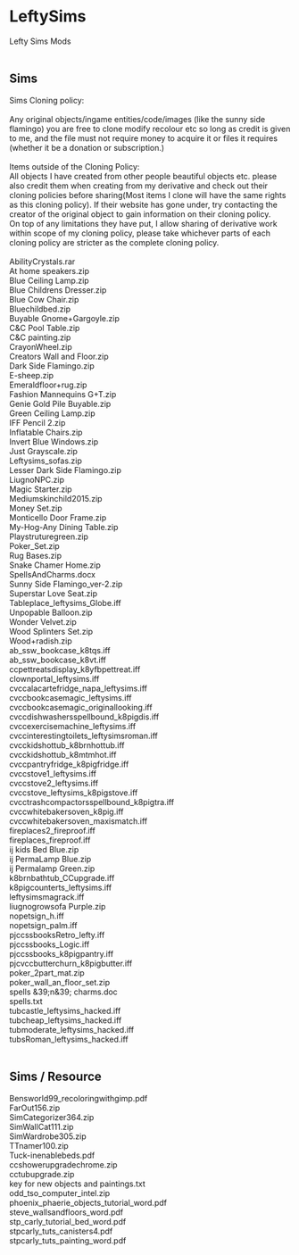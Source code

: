 # LeftySims<br/>
Lefty Sims Mods<br/>
<br/>
## Sims<br/>
Sims Cloning policy:<br/>
<br/>
Any original objects/ingame entities/code/images (like the sunny side flamingo) you are free to clone modify recolour etc so long as credit is given to me, and the file must not require money to acquire it or files it requires (whether it be a donation or subscription.)<br/><br/>
Items outside of the Cloning Policy:<br/>
All objects I have created from other people beautiful objects etc. please also credit them when creating from my derivative and check out their cloning policies before sharing(Most items I clone will have the same rights as this cloning policy). If their website has gone under, try contacting the creator of the original object to gain information on their cloning policy.<br/>
On top of any limitations they have put, I allow sharing of derivative work within scope of my cloning policy, please take whichever parts of each cloning policy are stricter as the complete cloning policy.<br/>
<br/>
AbilityCrystals.rar<br/>
At home speakers.zip<br/>
Blue Ceiling Lamp.zip<br/>
Blue Childrens Dresser.zip<br/>
Blue Cow Chair.zip<br/>
Bluechildbed.zip<br/>
Buyable Gnome+Gargoyle.zip<br/>
C&C Pool Table.zip<br/>
C&C painting.zip<br/>
CrayonWheel.zip<br/>
Creators Wall and Floor.zip<br/>
Dark Side Flamingo.zip<br/>
E-sheep.zip<br/>
Emeraldfloor+rug.zip<br/>
Fashion Mannequins G+T.zip<br/>
Genie Gold Pile Buyable.zip<br/>
Green Ceiling Lamp.zip<br/>
IFF Pencil 2.zip<br/>
Inflatable Chairs.zip<br/>
Invert Blue Windows.zip<br/>
Just Grayscale.zip<br/>
Leftysims_sofas.zip<br/>
Lesser Dark Side Flamingo.zip<br/>
LiugnoNPC.zip<br/>
Magic Starter.zip<br/>
Mediumskinchild2015.zip<br/>
Money Set.zip<br/>
Monticello Door Frame.zip<br/>
My-Hog-Any Dining Table.zip<br/>
Playstruturegreen.zip<br/>
Poker_Set.zip<br/>
Rug Bases.zip<br/>
Snake Chamer Home.zip<br/>
SpellsAndCharms.docx<br/>
Sunny Side Flamingo_ver-2.zip<br/>
Superstar Love Seat.zip<br/>
Tableplace_leftysims_Globe.iff<br/>
Unpopable Balloon.zip<br/>
Wonder Velvet.zip<br/>
Wood Splinters Set.zip<br/>
Wood+radish.zip<br/>
ab_ssw_bookcase_k8tqs.iff<br/>
ab_ssw_bookcase_k8vt.iff<br/>
ccpettreatsdisplay_k8yfbpettreat.iff<br/>
clownportal_leftysims.iff<br/>
cvccalacartefridge_napa_leftysims.iff<br/>
cvccbookcasemagic_leftysims.iff<br/>
cvccbookcasemagic_originallooking.iff<br/>
cvccdishwashersspellbound_k8pigdis.iff<br/>
cvccexercisemachine_leftysims.iff<br/>
cvccinterestingtoilets_leftysimsroman.iff<br/>
cvcckidshottub_k8brnhottub.iff<br/>
cvcckidshottub_k8mtmhot.iff<br/>
cvccpantryfridge_k8pigfridge.iff<br/>
cvccstove1_leftysims.iff<br/>
cvccstove2_leftysims.iff<br/>
cvccstove_leftysims_k8pigstove.iff<br/>
cvcctrashcompactorsspellbound_k8pigtra.iff<br/>
cvccwhitebakersoven_k8pig.iff<br/>
cvccwhitebakersoven_maxismatch.iff<br/>
fireplaces2_fireproof.iff<br/>
fireplaces_fireproof.iff<br/>
ij kids Bed Blue.zip<br/>
ij PermaLamp Blue.zip<br/>
ij Permalamp Green.zip<br/>
k8brnbathtub_CCupgrade.iff<br/>
k8pigcounterts_leftysims.iff<br/>
leftysimsmagrack.iff<br/>
liugnogrowsofa Purple.zip<br/>
nopetsign_h.iff<br/>
nopetsign_palm.iff<br/>
pjccssbooksRetro_lefty.iff<br/>
pjccssbooks_Logic.iff<br/>
pjccssbooks_k8pigpantry.iff<br/>
pjcvccbutterchurn_k8pigbutter.iff<br/>
poker_2part_mat.zip<br/>
poker_wall_an_floor_set.zip<br/>
spells &39;n&39; charms.doc<br/>
spells.txt<br/>
tubcastle_leftysims_hacked.iff<br/>
tubcheap_leftysims_hacked.iff<br/>
tubmoderate_leftysims_hacked.iff<br/>
tubsRoman_leftysims_hacked.iff<br/>
<br/>
## Sims / Resource<br/>
Bensworld99_recoloringwithgimp.pdf<br/>
FarOut156.zip<br/>
SimCategorizer364.zip<br/>
SimWallCat111.zip<br/>
SimWardrobe305.zip<br/>
TTnamer100.zip<br/>
Tuck-inenablebeds.pdf<br/>
ccshowerupgradechrome.zip<br/>
cctubupgrade.zip<br/>
key for new objects and paintings.txt<br/>
odd_tso_computer_intel.zip<br/>
phoenix_phaerie_objects_tutorial_word.pdf<br/>
steve_wallsandfloors_word.pdf<br/>
stp_carly_tutorial_bed_word.pdf<br/>
stpcarly_tuts_canisters4.pdf<br/>
stpcarly_tuts_painting_word.pdf<br/>
<br/>
<br/>

